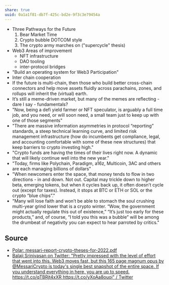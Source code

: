 ```yaml
---
share: true
uuid: 0a1a1f81-db7f-425c-bd2e-9f3c3e79454a
---
```

* Three Pathways for the Future
  1. Bear Market Time
  2. Crypto bubble DOTCOM style
  3. The crypto army marches on ("supercycle" thesis)
* Web3 Areas of improvement
  * NFT infrastructure
  * DAO tooling
  * inter-protocol bridges
* "Build an operating system for Web3 Participation"
* Inter chain cooperation
* If the future is multi-chain, then those who build better cross-chain connectors and help move assets fluidly across parachains, zones, and rollups will inherit the (virtual) earth.
* It’s still a meme-driven market, but many of the memes are reflecting - dare I say - fundamentals?
* "Now, being a defi yield farmer or NFT speculator, is arguably a full time job, and you need, or will soon need, a small team just to keep up with one of those segments"
* "There are massive information asymmetries in protocol “reporting” standards, a steep technical learning curve, and limited risk management infrastructure (how do incumbents get compliance, legal, and accounting comfortable with some of these new structures) that keep barriers to crypto investing high."
* "Crypto funds are having the times of their lives right now. A dynamic that will likely continue well into the new year."
* "Today, firms like Polychain, Paradigm, a16z, Multicoin, 3AC and others are each managing billions of dollars"
* "When newcomers enter the space, that money tends to flow in two directions - in and down. Not out. Capital may trickle down to higher beta, emerging tokens, but when it cycles back up, it often doesn’t cycle out (except for taxes). Instead, it stops at BTC or ETH or SOL or the crypto “blue chips”."
* "Many will lose faith and won’t be able to stomach the soul crushing multi-year grind lower that is a crypto winter. “Wow, the government might actually regulate this out of existence,” “It’s just too early for these products,” and, of course, “I told you this was a bubble” will be among the drumbeat of negativity you can expect to hear parroted by critics."

## Source

* [Polar: messari-report-crypto-theses-for-2022.pdf](https://app.getpolarized.io/doc/124TEK19MRagd8GsKBQhNYKSm6eFHQmMLhpH3VdWwau5zFpbH1U)
* [Balaji Srinivasan on Twitter: "Pretty impressed with the level of effort that went into this. Web3 moves fast, but this 165 page magnum opus by @MessariCrypto is today's single best snapshot of the entire space. If you understand everything in here, you are up to speed. https://t.co/qTBRjt4xXR https://t.co/yXoAa8ouoi" / Twitter](https://twitter.com/balajis/status/1470244070253477889)
